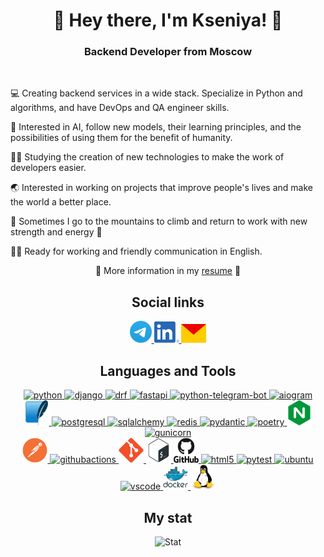 <div align="center">
  <h1>🌿 Hey there, I'm Kseniya! 🌿</h1>
  <h3>Backend Developer from Moscow</h3><br>
</div>

<div align="center">
  <p align="left">
    💻 Сreating backend services in a wide stack. Specialize in Python and algorithms, and have DevOps and QA engineer skills.
  </p>
  <p align="left">
    🤖 Interested in AI, follow new models, their learning principles, and the possibilities of using them for the benefit of humanity.
  </p>
  <p align="left">
    🧑‍💻 Studying the creation of new technologies to make the work of developers easier.
  </p>
  <p align="left">
    🌏 Interested in working on projects that improve people's lives and make the world a better place.
  </p>
  <p align="left">
    🧗 Sometimes I go to the mountains to climb and return to work with new strength and energy 💪
  </p>
  <p align="left">
    🙋‍♀️ Ready for working and friendly communication in English.
  </p>

 💼  More information in my [resume](https://docs.google.com/document/d/1VSr-TAwSqhbwJ9pTeJYgOHW9X4O_-fEhAMrOJQUHwXM)  💼
</div>

<div align="center">
    <h2> Social links</h2>
  <a href="https://t.me/TeterchevaKseniya" target="_blank">
    <img src="https://github.com/GreenVibesOnly/GreenVibesOnly/blob/main/tg_logo.png" alt="Telegram" width="35">
  </a>
  <a href="https://www.linkedin.com/in/greenvibesonly" target="_blank">
    <img src="https://github.com/GreenVibesOnly/GreenVibesOnly/blob/main/li_logo.png" alt="LinkedIn" width="40">
  </a>
  <a href="mailto:kseniya@tetercheva.ru">
    <img src="https://github.com/GreenVibesOnly/GreenVibesOnly/blob/main/ym_logo.png" alt="YaMail" width="40">
  </a>
</div>

<div align="center">
  <h2>Languages and Tools</h2>
</div>

<div align="center">
  <a href="https://www.python.org/" target="_blank">
    <img src="https://cdn.jsdelivr.net/gh/devicons/devicon@latest/icons/python/python-original.svg" title="Python" alt="python" width="40" height="40"/>
  </a>
  <a href="https://docs.djangoproject.com/" target="_blank">
    <img src="https://cdn.jsdelivr.net/gh/devicons/devicon@latest/icons/django/django-plain.svg" title="Django" alt="django" width="40" height="40"/>
  </a>
  <a href="https://www.django-rest-framework.org/" target="_blank">
    <img src="https://cdn.jsdelivr.net/gh/devicons/devicon@latest/icons/djangorest/djangorest-original-wordmark.svg" title="DRF" alt="drf" width="40" height="40"/>
  </a>
  <a href="https://fastapi.tiangolo.com/" target="_blank">
    <img src="https://cdn.jsdelivr.net/gh/devicons/devicon@latest/icons/fastapi/fastapi-plain.svg" title="FastApi" alt="fastapi" width="40" height="40"/>
  </a>
  <a href="https://python-telegram-bot.org/" target="_blank">
    <img src="https://raw.githubusercontent.com/python-telegram-bot/logos/refs/heads/master/logo/png/ptb-logo_240.png" title="Python-telegram-bot" alt="python-telegram-bot" width="40" height="40"/>
  <a href="https://aiogram.dev/" target="_blank">
    <img src="https://aiogram.dev/img/logo.c95d892f.png" title="Aiogram" alt="aiogram" width="40" height="40"/>
  </a>
  <a href="https://www.sqlite.org/docs.html" target="_blank">
    <img src="https://github.com/devicons/devicon/blob/master/icons/sqlite/sqlite-original.svg" title="Sqlite" alt="sqlite" width="40" height="40"/>
  </a>
  <a href="https://www.postgresql.org/" target="_blank">
    <img src="https://cdn.jsdelivr.net/gh/devicons/devicon@latest/icons/postgresql/postgresql-plain-wordmark.svg" title="Postgresql" alt="postgresql" width="40" height="40"/>
  </a>
  <a href="https://docs.sqlalchemy.org/" target="_blank">
    <img src="https://cdn.jsdelivr.net/gh/devicons/devicon@latest/icons/sqlalchemy/sqlalchemy-original.svg" title="SqlAlchemy" alt="sqlalchemy" width="40" height="40"/>
  </a>
  <a href="https://redis.io/" target="_blank">
    <img src="https://cdn.jsdelivr.net/gh/devicons/devicon@latest/icons/redis/redis-plain-wordmark.svg" title="Redis" alt="redis" width="40" height="40"/>
  </a>
  <a href="https://docs.pydantic.dev/" target="_blank">
    <img src="https://docs.pydantic.dev/latest/logo-white.svg" title="Pydantic" alt="pydantic" width="40" height="40"/>
  </a>
  <a href="https://python-poetry.org/" target="_blank">
    <img src="https://cdn.jsdelivr.net/gh/devicons/devicon@latest/icons/poetry/poetry-original.svg" title="Poetry" alt="poetry" width="40" height="40"/>
  </a>
  <a href="https://nginx.org/en/" target="_blank">
    <img src="https://raw.githubusercontent.com/devicons/devicon/master/icons/nginx/nginx-original.svg" title="Nginx" alt="nginx" width="40" height="40"/>
  </a>
  <a href="https://gunicorn.org/" target="_blank">
    <img src="https://gunicorn.org/images/title.png" title="Gunicorn" alt="gunicorn" width="40" height="15"/>
  </a>
</div>
  
<div align="center">
  </a>
  <a href="https://learning.postman.com/" target="_blank">
    <img src="https://github.com/devicons/devicon/blob/master/icons/postman/postman-original.svg" title="Postman" alt="postman" width="40" height="40"/>
  </a>
  <a href="https://github.com/features/actions" target="_blank">
    <img src="https://cdn.jsdelivr.net/gh/devicons/devicon@latest/icons/githubactions/githubactions-original.svg" title="GitHubActions" alt="githubactions" width="40" height="40"/>
  <a href="https://git-scm.com/" target="_blank">
    <img src="https://github.com/devicons/devicon/blob/master/icons/git/git-original.svg" title="Git" alt="git" width="40" height="40"/>
  </a>
  <a href="https://www.gnu.org/" target="_blank">
    <img src="https://github.com/devicons/devicon/blob/master/icons/bash/bash-original.svg" title="Bash" alt="bash" width="40" height="40"/>
  </a>
  <a href="https://docs.github.com/" target="_blank">
    <img src="https://github.com/devicons/devicon/blob/master/icons/github/github-original-wordmark.svg" title="GitHub" alt="github" width="40" height="40"/>
  </a>
  </a>
  <a href="https://html.spec.whatwg.org/" target="_blank">
    <img src="https://cdn.jsdelivr.net/gh/devicons/devicon@latest/icons/html5/html5-plain-wordmark.svg" title="HTML5" alt="html5" width="40" height="40"/>
  </a>
  <a href="https://docs.pytest.org/en/" target="_blank">
    <img src="https://cdn.jsdelivr.net/gh/devicons/devicon@latest/icons/pytest/pytest-original-wordmark.svg" title="Pytest" alt="pytest" width="40" height="40"/>
  </a>
  <a href="https://ubuntu.com/" target="_blank">
    <img src="https://cdn.jsdelivr.net/gh/devicons/devicon@latest/icons/ubuntu/ubuntu-original.svg" title="Ubuntu" alt="ubuntu" width="40" height="40"/>
  </a>
  <a href="https://code.visualstudio.com/" target="_blank">
    <img src="https://cdn.jsdelivr.net/gh/devicons/devicon@latest/icons/vscode/vscode-original.svg" title="VSCode" alt="vscode" width="40" height="40"/>
  </a>
  <a href="https://docs.docker.com/" target="_blank">
    <img src="https://raw.githubusercontent.com/devicons/devicon/master/icons/docker/docker-original-wordmark.svg" title="Docker" alt="docker" width="40" height="40"/>
  </a>
  <a href="https://www.kernel.org/" target="_blank">
    <img src="https://raw.githubusercontent.com/devicons/devicon/master/icons/linux/linux-original.svg" title="Linux" alt="linux" width="40" height="40"/>
  </a>
</div>

<div id="stat" align="center">
  <h2>My stat</h2>
    <img src="https://github-profile-summary-cards.vercel.app/api/cards/profile-details?username=GreenVibesOnly&theme=github_dark" alt="Stat"/>
</div>


